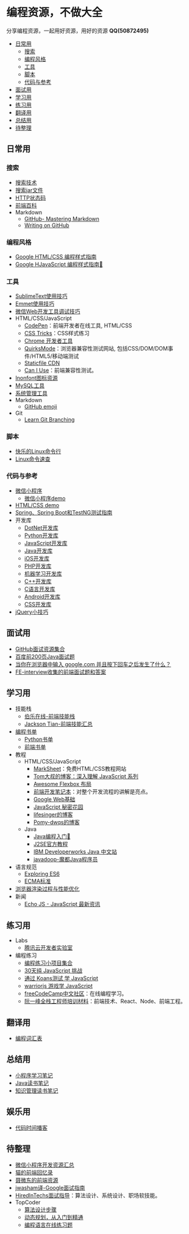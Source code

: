 # 编程资源，不做大全
分享编程资源，一起用好资源，用好的资源 **QQ(50872495)**

* [日常用](#日常用)
   * [搜索](#搜索)
   * [编程风格](#编程风格)
   * [工具](#工具)
   * [脚本](#脚本)
   * [代码与参考](#代码与参考)
* [面试用](#面试用)
* [学习用](#学习用)
* [练习用](#练习用)
* [翻译用](#翻译用)
* [总结用](#总结用)
* [待整理](#待整理)

## 日常用
### 搜索
* [搜索技术](program-tool/search-skill.md)
* [搜索jar文件](program-tool/search-jar.md)
* [HTTP状态码](program-vocabulary/http-status-codes.md)
* [前端百科](http://f2er.info/collection?page=1)
* Markdown
   * [GitHub- Mastering Markdown](https://guides.github.com/features/mastering-markdown/)
   * [Writing on GitHub](https://help.github.com/categories/writing-on-github/)

### 编程风格
* [Google HTML/CSS 编程样式指南](https://tangyouhua.github.io/styleguide/htmlcssguide.html)
* [Google HJavaScript 编程样式指南:construction_worker:](https://tangyouhua.github.io/styleguide/jsguide.html)

### 工具
* [SublimeText使用技巧](program-tool/sublimetext.md)
 * [Emmet使用技巧](./tool/emmet.md)
* [微信Web开发工具调试技巧](program-tool/weixin-app-debug.md)
* HTML/CSS/JavaScript
   * [CodePen](https://codepen.io/)：前端开发者在线工具, HTML/CSS
   * [CSS Tricks](https://css-tricks.com/)：CSS样式练习
   * [Chrome 开发者工具](https://developers.google.cn/web/tools/chrome-devtools/)
   * [QuirksMode](https://www.quirksmode.org/)：浏览器兼容性测试网站, 包括CSS/DOM/DOM事件/HTML5/移动端测试
   * [Staticfile CDN](https://www.staticfile.org/)
   * [Can I Use](https://caniuse.com/)：前端兼容性测试。
* [Inonfont图标资源](http://www.iconfont.cn/)
* [MySQL工具](https://github.com/jobbole/awesome-mysql-cn)
* [系统管理工具](https://github.com/jobbole/awesome-sysadmin-cn)
* Markdown
   * [GitHub emoji](https://segmentfault.com/a/1190000009649780)
* Git
   * [Learn Git Branching](https://learngitbranching.js.org/?demo)

### 脚本
  * [快乐的Linux命令行](http://billie66.github.io/TLCL/book/)
  * [Linux命令速查](http://wangchujiang.com/linux-command/)

### 代码与参考
* [微信小程序](program-tool/weixin-app.md)
  * [微信小程序demo](https://github.com/tangyouhua/wx-mini-program-demo)
* [HTML/CSS demo](https://github.com/tangyouhua/html-css-javascript-demo)
* [Spring、Spring Boot和TestNG测试指南](https://github.com/chanjarster/spring-test-examples)
* 开发库
  * [DotNet开发库](https://github.com/jobbole/awesome-dotnet-cn)
  * [Python开发库](https://github.com/jobbole/awesome-python-cn)
  * [JavaScript开发库](https://github.com/jobbole/awesome-javascript-cn)
  * [Java开发库](https://github.com/jobbole/awesome-java-cn)
  * [iOS开发库](https://github.com/jobbole/awesome-ios-cn)
  * [PHP开发库](https://github.com/jobbole/awesome-php-cn)
  * [机器学习开发库](https://github.com/jobbole/awesome-machine-learning-cn)
  * [C++开发库](https://github.com/jobbole/awesome-cpp-cn)
  * [C语言开发库](https://github.com/jobbole/awesome-c-cn)
  * [Android开发库](https://github.com/jobbole/awesome-android-cn)
  * [CSS开发库](https://github.com/jobbole/awesome-css-cn)
* [jQuery小技巧](https://github.com/jobbole/jquery-tips-everyone-should-know)

## 面试用
* [GitHub面试资源集合](program-interview/github-interview-collection.md)
* [百度前200页Java面试题](program-interview/java-baidu-200.md)
* [当你在浏览器中输入 google.com 并且按下回车之后发生了什么？](https://github.com/skyline75489/what-happens-when-zh_CN)
* [FE-interview收集的前端面试题和答案](https://github.com/qiu-deqing/FE-interview)

## 学习用
* 技能栈
   * [伯乐在线-前端技能栈](https://github.com/jobbole/web-skill-set)
   * [Jackson Tian-前端技能汇总](https://github.com/JacksonTian/fks)
* [编程书单](https://github.com/tangyouhua/awesome-programming-books)
   * [Python书单](https://github.com/jobbole/awesome-python-books)
   * [前端书单](https://github.com/jobbole/awesome-web-dev-books)
* 教程
   * HTML/CSS/JavaScript
      * [MarkSheet](http://marksheet.io/)：免费HTML/CSS教程网站
      * [Tom大叔的博客：深入理解 JavaScript 系列](http://www.cnblogs.com/TomXu/archive/2011/12/15/2288411.html)
      * [Awesome Flexbox 布局](https://github.com/afonsopacifer/awesome-flexbox)
      * [前端开发笔记本](https://github.com/li-xinyang/FE_Note)：对整个开发流程的讲解是亮点。
      * [Google Web基础](https://developers.google.cn/web/fundamentals/)
      * [JavaScript 秘密花园](http://bonsaiden.github.io/JavaScript-Garden/zh/#object.general)
      * [lifesinger的博客](https://github.com/lifesinger/blog/issues)
      * [Pomy-dwqs的博客](https://github.com/dwqs/blog)
   * Java
      * [Java编程入门:construction_worker:](https://github.com/tangyouhua/introduction-to-programming-using-java-cn)
     * [J2SE官方教程](program-blog/java-oracle-learn-path.md)
     * [IBM Developerworks Java 中文站](https://www.ibm.com/developerworks/cn/java/)
     * [javadoop-魔都Java程序员](https://javadoop.com/)
* 语言规范
   * [Exploring ES6](http://exploringjs.com/es6/index.html)
   * [ECMA标准](http://www.ecma-international.org/publications/standards/Ecma-262.htm)
* [浏览器渲染过程与性能优化](https://sylvanassun.github.io/2017/10/03/2017-10-03-BrowserCriticalRenderingPath/)
* 新闻
   * [Echo JS - JavaScript 最新资讯](http://www.echojs.com/)

## 练习用
* Labs
   * [腾讯云开发者实验室](https://cloud.tencent.com/developer/labs)
* 编程练习
   * [编程练习小项目集合](https://github.com/tangyouhua/ProgrammingProjectList)
   * [30天纯 JavaScript 挑战](https://github.com/wesbos/JavaScript30)
   * [通过 Koans测试 学 JavaScript](https://github.com/mrdavidlaing/javascript-koans)
   * [warriorjs 游戏学 JavaScript](https://github.com/olistic/warriorjs)
   * [freeCodeCamp中文社区](https://freecodecamp.cn/)：在线编程学习。
   * [阮一峰全栈工程师培训材料](https://github.com/ruanyf/jstraining)：前端技术、React、Node、前端工程。

## 翻译用
* [编程词汇表](program-vocabulary/java.md)

## 总结用
* [小程序学习笔记](program-blog/weixin-app/learn-weixin-app-archive.md)
* [Java读书笔记](program-book/java.md)
* [知识管理读书笔记](program-blog/kmcenter.md)

## 娱乐用
* [代码时间播客](program-blog/codetimecn.md)

## 待整理
* [微信小程序开发资源汇总](https://github.com/justjavac/awesome-wechat-weapp)
* [猫的前端回忆录](https://github.com/windiest/Front-end-tutorial)
* [聂微东的前端资源](https://github.com/nieweidong/fetool)
* [jwasham译-Google面试指南](https://github.com/jwasham/coding-interview-university/blob/master/translations/README-cn.md)
* [HiredInTechs面试指导](https://www.hiredintech.com/)：算法设计、系统设计、职场软技能。
* TopCoder
  * [算法设计步骤](https://www.topcoder.com/community/data-science/data-science-tutorials/how-to-find-a-solution/)
  * [动态规划，从入门到精通](https://www.topcoder.com/community/data-science/data-science-tutorials/dynamic-programming-from-novice-to-advanced/)
  * [编程语言在线练习题](http://exercism.io/)